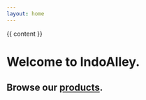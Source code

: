 ```yaml
---
layout: home
---
```


{{ content }}

# Welcome to IndoAlley. 
## Browse our [products](http://www.amazon.com/shops/indoalley). 

